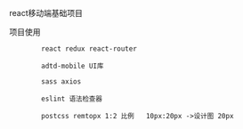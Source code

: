 react移动端基础项目

项目使用

            react redux react-router

            adtd-mobile UI库

            sass axios

            eslint 语法检查器

            postcss remtopx 1:2 比例   10px:20px ->设计图 20px

